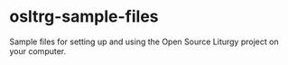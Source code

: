 # osltrg-sample-files
Sample files for setting up and using the Open Source Liturgy project on your computer.
